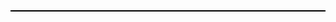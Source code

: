 <!DOCTYPE html>
<html>
    <head>
        <title>odai's snake game</title>
        <style>
            canvas {
                display: block;
                border: 1px solid black;   
            }
        </style>
    </head>
    <body>
        <canvas id="myCanvas"></canvas>
        <script src="thescripts.js"></script>
    </body>
</html>